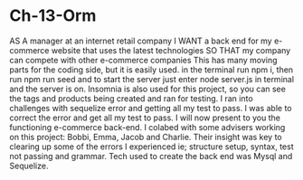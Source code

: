 # Ch-13-Orm

AS A manager at an internet retail company
I WANT a back end for my e-commerce website that uses the latest technologies
SO THAT my company can compete with other e-commerce companies
This has many moving parts for the coding side, but it is easily used.
in the terminal run npm i, then run npm run seed and to start the server just enter node server.js in terminal and the server is on.
Insomnia is also used for this project, so you can see the tags and products being created and ran for testing.
I ran into challenges with sequelize error and getting all my test to pass. I was able to correct the error and get all my test to pass. 
I will now present to you the functioning e-commerce back-end.
I colabed with some advisers working on this project: Bobbi, Emma, Jacob and Charlie.
Their insight was key to clearing up some of the errors I experienced ie; structure setup, syntax, test not passing and grammar.
Tech used to create the back end was Mysql and Sequelize.



